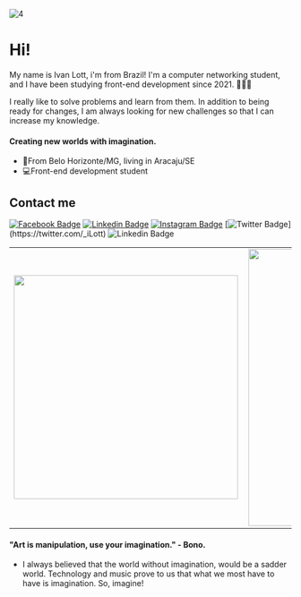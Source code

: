 ![4](https://user-images.githubusercontent.com/31543087/118154540-8ed6e080-b3ed-11eb-8a91-ccb11d3f4ed0.png)

# Hi!

My name is Ivan Lott, i'm from Brazil! I'm a computer networking student, and I have been studying front-end development since 2021. 👩🏻‍💻

I really like to solve problems and learn from them. In addition to being ready for changes, I am always looking for new challenges so that I can increase my knowledge.

#### Creating new worlds with imagination.

- 🚩From Belo Horizonte/MG, living in Aracaju/SE
- 💻Front-end development student

## Contact me

[![Facebook Badge](https://img.shields.io/badge/-Facebook-blue?style=flat-square&labelColor=blue&logo=facebook&logoColor=white&link=https://www.facebook.com/ilott15/)](https://www.facebook.com/ilott15/) [![Linkedin Badge](https://img.shields.io/badge/-LinkedIn-blue?style=flat-square&logo=Linkedin&logoColor=white&link=https://www.linkedin.com/in/isadora-rodrigues-stangarlin-48402b141/)](https://www.linkedin.com/in/isadora-rodrigues-stangarlin-48402b141/) [![Instagram Badge](https://img.shields.io/badge/-Instagram-blue?style=flat-square&logo=Instagram&logoColor=white&link=https://www.instagram.com/ilott__/)](https://www.instagram.com/ilott__/) [![Twitter Badge](https://img.shields.io/badge/-Twitter-blue?style=flat-square&logo=Twitter&logoColor=white&link=[https://twitter.com/_iLott](https://twitter.com/_iLott))](https://twitter.com/_iLott)
![Linkedin Badge](https://img.shields.io/badge/-Linkedin-blue?style=flat-square&logo=Linkedin&logoColor=white&link=[https://www.linkedin.com/in/ivan-lott-854497211/](https://www.linkedin.com/in/ivan-lott-854497211/))


<center>
<table>
    <tr>
        <td><img width="400px" align="left" src="https://github-readme-stats.vercel.app/api/top-langs/?username=seu_usuário&hide=html&layout=compact&theme=buefy" /></td>
        <td><img width="495px" align="left" src="https://github-readme-stats.vercel.app/api?username=seu_usuário&theme=buefy"/></td>
    </tr>   
</table>
</center>  


#### "Art is manipulation, use your imagination." - Bono.

- I always believed that the world without imagination, would be a sadder world.
Technology and music prove to us that what we most have to have is imagination. So, imagine!
